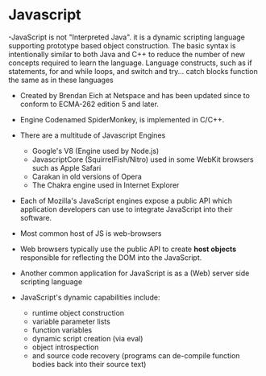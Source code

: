 # Javascript

-JavaScript is not "Interpreted Java". it is a dynamic scripting language supporting prototype based object construction. The basic syntax is intentionally similar to both Java and C++ to reduce the number of new concepts required to learn the language. Language constructs, such as if statements, for and while loops, and switch and try... catch blocks function the same as in these languages


- Created by Brendan Eich at Netspace and has been updated since to conform to ECMA-262 edition 5 and later.
- Engine Codenamed SpiderMonkey, is implemented in C/C++. 
- There are a multitude of Javascript Engines
  - Google's V8 (Engine used by Node.js)
  - JavascriptCore (SquirrelFish/Nitro) used in some WebKit browsers such as Apple Safari
  - Carakan in old versions of Opera 
  - The Chakra engine used in Internet Explorer

- Each of Mozilla's JavaScript engines expose a public API which application developers can use to integrate JavaScript into their software.
- Most common host of JS is web-browsers
- Web browsers typically use the public API to create **host objects** responsible for reflecting the DOM into the JavaScript.
- Another common application for JavaScript is as a (Web) server side scripting language

- JavaScript's dynamic capabilities include:
  - runtime object construction
  - variable parameter lists
  - function variables
  - dynamic script creation (via eval)
  - object introspection
  - and source code recovery (programs can de-compile function bodies back into their source text)